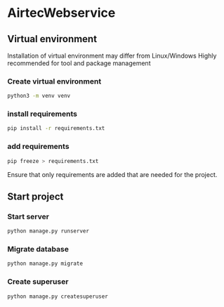 # AirtecWebservice

## Virtual environment
Installation of virtual environment may differ from Linux/Windows
Highly recommended for tool and package management
### Create virtual environment

```bash
python3 -m venv venv
```

### install requirements
```bash
pip install -r requirements.txt
```
### add requirements
```bash
pip freeze > requirements.txt
```
Ensure that only requirements are added that are needed for the project.

## Start project

### Start server
```bash
python manage.py runserver
```

### Migrate database
```bash
python manage.py migrate
```

### Create superuser
```bash
python manage.py createsuperuser
```

